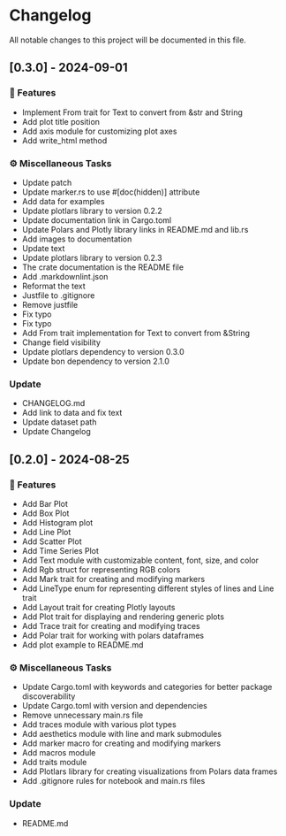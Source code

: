 # Changelog

All notable changes to this project will be documented in this file.

## [0.3.0] - 2024-09-01

### 🚀 Features

- Implement From trait for Text to convert from &str and String
- Add plot title position
- Add axis module for customizing plot axes
- Add write_html method

### ⚙️ Miscellaneous Tasks

- Update patch
- Update marker.rs to use #[doc(hidden)] attribute
- Add data for examples
- Update plotlars library to version 0.2.2
- Update documentation link in Cargo.toml
- Update Polars and Plotly library links in README.md and lib.rs
- Add images to documentation
- Update text
- Update plotlars library to version 0.2.3
- The crate documentation is the README file
- Add .markdownlint.json
- Reformat the text
- Justfile to .gitignore
- Remove justfile
- Fix typo
- Fix typo
- Add From trait implementation for Text to convert from &String
- Change field visibility
- Update plotlars dependency to version 0.3.0
- Update bon dependency to version 2.1.0

### Update

- CHANGELOG.md
- Add link to data and fix text
- Update dataset path
- Update Changelog

## [0.2.0] - 2024-08-25

### 🚀 Features

- Add Bar Plot
- Add Box Plot
- Add Histogram plot
- Add Line Plot
- Add Scatter Plot
- Add Time Series Plot
- Add Text module with customizable content, font, size, and color
- Add Rgb struct for representing RGB colors
- Add Mark trait for creating and modifying markers
- Add LineType enum for representing different styles of lines and Line trait
- Add Layout trait for creating Plotly layouts
- Add Plot trait for displaying and rendering generic plots
- Add Trace trait for creating and modifying traces
- Add Polar trait for working with polars dataframes
- Add plot example to README.md

### ⚙️ Miscellaneous Tasks

- Update Cargo.toml with keywords and categories for better package discoverability
- Update Cargo.toml with version and dependencies
- Remove unnecessary main.rs file
- Add traces module with various plot types
- Add aesthetics module with line and mark submodules
- Add marker macro for creating and modifying markers
- Add macros module
- Add traits module
- Add Plotlars library for creating visualizations from Polars data frames
- Add .gitignore rules for notebook and main.rs files

### Update

- README.md

<!-- generated by git-cliff -->
